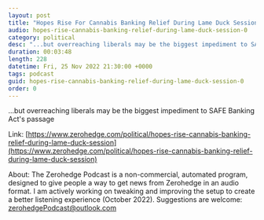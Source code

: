 ```yaml
---
layout: post
title: "Hopes Rise For Cannabis Banking Relief During Lame Duck Session"
audio: hopes-rise-cannabis-banking-relief-during-lame-duck-session-0
category: political
desc: "...but overreaching liberals may be the biggest impediment to SAFE Banking Act's passage"
duration: 00:03:48
length: 228
datetime: Fri, 25 Nov 2022 21:30:00 +0000
tags: podcast
guid: hopes-rise-cannabis-banking-relief-during-lame-duck-session-0
order: 0
---
```

...but overreaching liberals may be the biggest impediment to SAFE Banking Act's passage

Link: [https://www.zerohedge.com/political/hopes-rise-cannabis-banking-relief-during-lame-duck-session](https://www.zerohedge.com/political/hopes-rise-cannabis-banking-relief-during-lame-duck-session)

About: The Zerohedge Podcast is a non-commercial, automated program, designed to give people a way to get news from Zerohedge in an audio format.  I am actively working on tweaking and improving the setup to create a better listening experience (October 2022).  Suggestions are welcome: [zerohedgePodcast@outlook.com](mailto:zerohedgePodcast@outlook.com)
